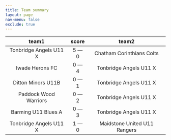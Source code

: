 ```yaml
---
title: Team summary
layout: page
nav-menu: false
exclude: true
---
```




|         team1          |    score    |            team2             |
|:----------------------:|:-----------:|:----------------------------:|
| Tonbridge Angels U11 X | 5 &mdash; 0 |  Chatham Corinthians Colts   |
|    Iwade Herons FC     | 0 &mdash; 4 |    Tonbridge Angels U11 X    |
|   Ditton Minors U11B   | 0 &mdash; 1 |    Tonbridge Angels U11 X    |
| Paddock Wood Warriors  | 0 &mdash; 2 |    Tonbridge Angels U11 X    |
|  Barming U11 Blues A   | 0 &mdash; 3 |    Tonbridge Angels U11 X    |
| Tonbridge Angels U11 X | 1 &mdash; 0 | Maidstone United U11 Rangers |

 <br /><br /><br />